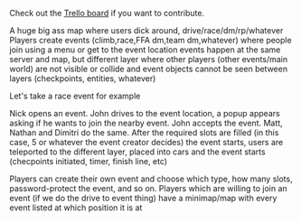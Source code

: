 Check out the [Trello board](https://trello.com/b/wbk8IHDl/nexus) if you want to contribute.

A huge big ass map where users dick around, drive/race/dm/rp/whatever
Players create events (climb,race,FFA dm,team dm,whatever) where people join using a menu or get to the event location
events happen at the same server and map, but different layer where other players (other events/main world) are not visible or collide and event objects cannot be seen between layers (checkpoints, entities, whatever)

Let's take a race event for example

Nick opens an event.
John drives to the event location, a popup appears asking if he wants to join the nearby event.
John accepts the event.
Matt, Nathan and Dimitri do the same.
After the required slots are filled (in this case, 5 or whatever the event creator decides) the event starts, users are teleported to the different layer, placed into cars and the event starts (checpoints initiated, timer, finish line, etc)

Players can create their own event and choose which type, how many slots, password-protect the event, and so on.
Players which are willing to join an event (if we do the drive to event thing) have a minimap/map with every event listed at which position it is at
